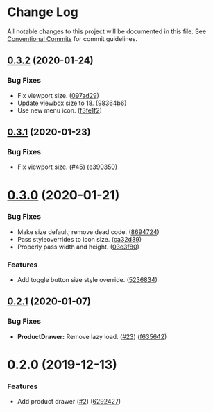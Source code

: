 # Change Log

All notable changes to this project will be documented in this file.
See [Conventional Commits](https://conventionalcommits.org) for commit guidelines.

## [0.3.2](https://git.faithlife.dev/Logos/FaithlifeEquipment/compare/@faithlife/product-drawer@0.3.1...@faithlife/product-drawer@0.3.2) (2020-01-24)


### Bug Fixes

* Fix viewport size. ([097ad29](https://git.faithlife.dev/Logos/FaithlifeEquipment/commits/097ad29de6e93434400f1c78772e28e40afdd1d0))
* Update viewbox size to 18. ([98364b6](https://git.faithlife.dev/Logos/FaithlifeEquipment/commits/98364b6f7c57566cc82afb17aadf19b9d1baab36))
* Use new menu icon. ([f3fe1f2](https://git.faithlife.dev/Logos/FaithlifeEquipment/commits/f3fe1f26f168c4ec8e159acbdd43ca794e1845b3))





## [0.3.1](https://git.faithlife.dev/Logos/FaithlifeEquipment/compare/@faithlife/product-drawer@0.3.0...@faithlife/product-drawer@0.3.1) (2020-01-23)


### Bug Fixes

* Fix viewport size. ([#45](https://git.faithlife.dev/Logos/FaithlifeEquipment/issues/45)) ([e390350](https://git.faithlife.dev/Logos/FaithlifeEquipment/commits/e3903500c74826e6b59d287fee3380f012b34f86))





# [0.3.0](https://git.faithlife.dev/Logos/FaithlifeEquipment/compare/@faithlife/product-drawer@0.2.1...@faithlife/product-drawer@0.3.0) (2020-01-21)


### Bug Fixes

* Make size default; remove dead code. ([8694724](https://git.faithlife.dev/Logos/FaithlifeEquipment/commits/8694724d52af17e38d0388c7d5c9ba1148641a5a))
* Pass styleoverrides to icon size. ([ca32d39](https://git.faithlife.dev/Logos/FaithlifeEquipment/commits/ca32d398e31bc4b61d7dba3384aadb52148fa94f))
* Properly pass width and height. ([03e3f80](https://git.faithlife.dev/Logos/FaithlifeEquipment/commits/03e3f8098ba7bf282dec79800cb3dd4af70d5698))


### Features

* Add toggle button size style override. ([5236834](https://git.faithlife.dev/Logos/FaithlifeEquipment/commits/52368340fc8ae6069851b839ebc0fec71b253970))





## [0.2.1](https://git.faithlife.dev/Logos/FaithlifeEquipment/compare/@faithlife/product-drawer@0.2.0...@faithlife/product-drawer@0.2.1) (2020-01-07)


### Bug Fixes

* **ProductDrawer:** Remove lazy load. ([#23](https://git.faithlife.dev/Logos/FaithlifeEquipment/issues/23)) ([f635642](https://git.faithlife.dev/Logos/FaithlifeEquipment/commits/f635642720570bb15763a377a120f2de9f31924c))





# 0.2.0 (2019-12-13)


### Features

* Add product drawer ([#2](https://git.faithlife.dev/Logos/FaithlifeEquipment/issues/2)) ([6292427](https://git.faithlife.dev/Logos/FaithlifeEquipment/commits/62924270ce5dc488b90afdf953622a1771df2a6b))
